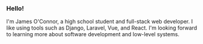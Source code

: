 ### Hello!

I'm James O'Connor, a high school student and full-stack web developer. I like using tools such as Django, Laravel, Vue, and React. I'm looking forward to learning more about software development and low-level systems.
